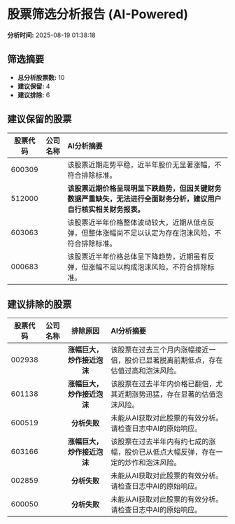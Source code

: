 # 股票筛选分析报告 (AI-Powered)

**分析时间:** 2025-08-19 01:38:18

## 筛选摘要

- **总分析股票数:** 10
- **建议保留:** 4
- **建议排除:** 6

## 建议保留的股票

| 股票代码 | 公司名称 | AI分析摘要 |
|:---:|:---:|:---|
| 600309 |  | 该股票近期走势平稳，近半年股价无显著涨幅，不符合排除标准。 |
| 512000 |  | **该股票近期价格呈现明显下跌趋势，但因关键财务数据严重缺失，无法进行全面财务分析，建议用户自行核实相关财务报表。** |
| 603063 |  | 该股票近半年价格整体波动较大，近期从低点反弹，但整体涨幅尚不足以认定为存在泡沫风险，不符合排除标准。 |
| 000683 |  | 该股票近半年价格总体呈下降趋势，近期虽有反弹，但涨幅不足以构成泡沫风险，不符合排除标准。 |

## 建议排除的股票

| 股票代码 | 公司名称 | 排除原因 | AI分析摘要 |
|:---:|:---:|:---:|:---|
| 002938 |  | **涨幅巨大，炒作接近泡沫** | 该股票在过去三个月内涨幅接近一倍，股价已显著脱离前期低点，存在估值过高和泡沫风险。 |
| 601138 |  | **涨幅巨大，炒作接近泡沫** | 该股票在过去半年内价格已翻倍，尤其近期涨势迅猛，存在显著的估值泡沫风险。 |
| 600519 |  | **分析失败** | 未能从AI获取对此股票的有效分析。请检查日志中AI的原始响应。 |
| 603166 |  | **涨幅巨大，炒作接近泡沫** | 该股票在过去半年内有约七成的涨幅，股价已从低点大幅反弹，存在一定的炒作和泡沫风险。 |
| 002859 |  | **分析失败** | 未能从AI获取对此股票的有效分析。请检查日志中AI的原始响应。 |
| 600050 |  | **分析失败** | 未能从AI获取对此股票的有效分析。请检查日志中AI的原始响应。 |
